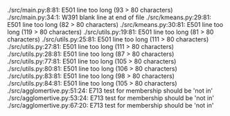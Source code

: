 ./src/main.py:8:81: E501 line too long (93 > 80 characters)
./src/main.py:34:1: W391 blank line at end of file
./src/kmeans.py:29:81: E501 line too long (82 > 80 characters)
./src/kmeans.py:30:81: E501 line too long (119 > 80 characters)
./src/utils.py:19:81: E501 line too long (81 > 80 characters)
./src/utils.py:25:81: E501 line too long (111 > 80 characters)
./src/utils.py:27:81: E501 line too long (111 > 80 characters)
./src/utils.py:28:81: E501 line too long (87 > 80 characters)
./src/utils.py:77:81: E501 line too long (105 > 80 characters)
./src/utils.py:80:81: E501 line too long (106 > 80 characters)
./src/utils.py:83:81: E501 line too long (98 > 80 characters)
./src/utils.py:84:81: E501 line too long (105 > 80 characters)
./src/agglomertive.py:51:24: E713 test for membership should be 'not in'
./src/agglomertive.py:53:24: E713 test for membership should be 'not in'
./src/agglomertive.py:67:20: E713 test for membership should be 'not in'
